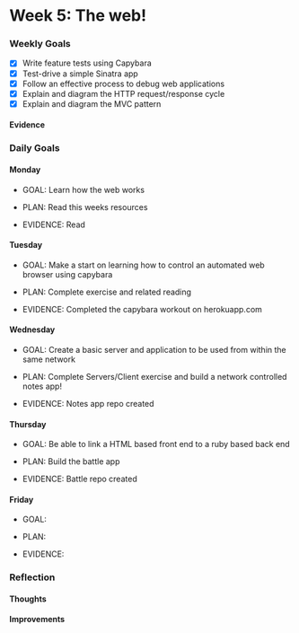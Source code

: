 # Week 5: The web!

### Weekly Goals
- [x] Write feature tests using Capybara
- [x] Test-drive a simple Sinatra app
- [x] Follow an effective process to debug web applications
- [x] Explain and diagram the HTTP request/response cycle
- [x] Explain and diagram the MVC pattern
 
#### Evidence

### Daily Goals
#### Monday
* GOAL: Learn how the web works

* PLAN: Read this weeks resources

* EVIDENCE: Read

#### Tuesday
* GOAL: Make a start on learning how to control an automated web browser using capybara

* PLAN: Complete exercise and related reading

* EVIDENCE: Completed the capybara workout on herokuapp.com

#### Wednesday
* GOAL: Create a basic server and application to be used from within the same network

* PLAN: Complete Servers/Client exercise and build a network controlled notes app!

* EVIDENCE: Notes app repo created

#### Thursday
* GOAL: Be able to link a HTML based front end to a ruby based back end

* PLAN: Build the battle app

* EVIDENCE: Battle repo created

#### Friday
* GOAL: 

* PLAN: 

* EVIDENCE: 

### Reflection
#### Thoughts


#### Improvements
